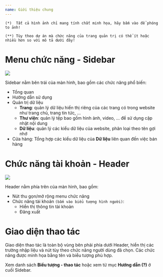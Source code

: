 ```yaml
---
name: Giới thiệu chung
---
```


`(*)  Tất cả hình ảnh chỉ mang tính chất minh họa, hãy bấm vào để phóng to ảnh!`

`(**) Tùy theo dự án mà chức năng của trang quản trị có thể ít hoặc nhiều hơn so với mô tả dưới đây!`

# Menu chức năng - Sidebar

![](sidebar.png)

Sidebar nằm bên trái của màn hình, bao gồm các chức năng phổ biến:

* Tổng quan
* Hướng dẫn sử dụng
* Quản trị dữ liệu
    * **Trang**: quản lý dữ liệu hiển thị riêng của các trang có trong website như trang chủ, trang tin tức, ... 
    * **Thư viện**: quản lý tệp bao gồm hình ảnh, video, ... để sử dụng cập nhật nội dung
    * **Dữ liệu**: quản lý các kiểu dữ liệu của website, phân loại theo tên gợi nhớ
* Cửa hàng: Tổng hợp các kiểu dữ liệu của **Dữ liệu** liên quan đến việc bán hàng

# Chức năng tài khoản - Header

![](header.png)

Header nằm phía trên của màn hình, bao gồm:
* Nút thu gọn/mở rộng menu chức năng
* Chức năng tài khoản `(bấm vào biểu tượng hình người)`:
    * Hiển thị thông tin tài khoản
    * Đăng xuất

# Giao diện thao tác

Giao diện thao tác là toàn bộ vùng bên phải phía dưới Header, hiển thị các trường nhập liệu và nút tùy theo chức năng người dùng đã chọn. Các chức năng được minh họa bằng tên và biểu tượng phù hợp.

Xem danh sách **Biểu tượng - thao tác** hoặc xem từ mục **Hướng dẫn (?)** ở cuối Sidebar.
